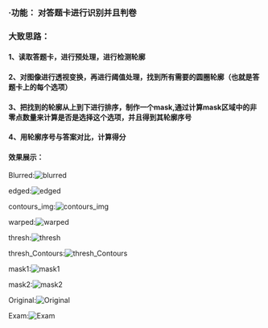 ### ·功能： 对答题卡进行识别并且判卷

### 大致思路：

#### 1、读取答题卡，进行预处理，进行检测轮廓

#### 2、对图像进行透视变换，再进行阈值处理，找到所有需要的圆圈轮廓（也就是答题卡上的每个选项）

#### 3、把找到的轮廓从上到下进行排序，制作一个mask,通过计算mask区域中的非零点数量来计算是否是选择这个选项，并且得到其轮廓序号

#### 4、用轮廓序号与答案对比，计算得分



#### 效果展示：

Blurred:![blurred](实战4_答题卡识别判卷/answer_sheet/blurred.png)

edged:![edged](实战4_答题卡识别判卷/answer_sheet/edged.png)

contours_img:![contours_img](实战4_答题卡识别判卷/answer_sheet/contours_img.png)

warped:![warped](实战4_答题卡识别判卷/answer_sheet/warped.png)

thresh:![thresh](实战4_答题卡识别判卷/answer_sheet/thresh.png)

thresh_Contours:![thresh_Contours](实战4_答题卡识别判卷/answer_sheet/thresh_Contours.png)

mask1:![mask1](实战4_答题卡识别判卷/answer_sheet/mask1.png)

mask2:![mask2](实战4_答题卡识别判卷/answer_sheet/mask2.png)

Original:![Original](实战4_答题卡识别判卷/answer_sheet/Original.png)

Exam:![Exam](实战4_答题卡识别判卷/answer_sheet/Exam.png)
